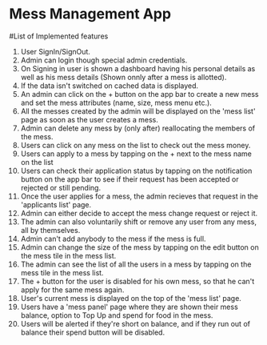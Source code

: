   # Mess Management App

#List of Implemented features
1. User SignIn/SignOut.
2. Admin can login though special admin credentials.
3. On Signing in user is shown a dashboard having his personal details as well as his mess details (Shown onnly after a mess is allotted).
4. If the data isn't switched on cached data is displayed.
5. An admin can click on the + button on the app bar to create a new mess and set the mess attributes (name, size, mess menu etc.).
6. All the messes created by the admin will be displayed on the 'mess list' page as soon as the user creates a mess.
7. Admin can delete any mess by (only after) reallocating the members of the mess.
8. Users can click on any mess on the list to check out the mess money.
9. Users can apply to a mess by tapping on the + next to the mess name on the list
10. Users can check their application status by tapping on the notification button on the app bar to see if their request has been accepted or rejected or still pending.
11. Once the user applies for a mess, the admin recieves that request in the 'applicants list' page.
12. Admin can either decide to accept the mess change request or reject it.
13. The admin can also voluntarily shift or remove any user from any mess, all by themselves.
14. Admin can't add anybody to the mess if the mess is full.
15. Admin can change the size of the mess by tapping on the edit button on the mess tile in the mess list.
16. The admin can see the list of all the users in a mess by tapping on the mess tile in the mess list.
17. The + button for the user is disabled for his own mess, so that he can't apply for the same mess again.
18. User's current mess is displayed on the top of the 'mess list' page.
19. Users have a 'mess panel' page where they are shown their mess balance, option to Top Up and spend for food in the mess.
20. Users will be alerted if they're short on balance, and if they run out of balance their spend button will be disabled.
